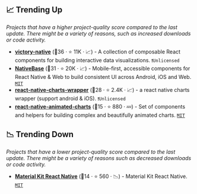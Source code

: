 ## 📈 Trending Up

_Projects that have a higher project-quality score compared to the last update. There might be a variety of reasons, such as increased downloads or code activity._

- <b><a href="https://github.com/FormidableLabs/victory">victory-native</a></b> (🥇36 ·  ⭐ 11K · 📈) - A collection of composable React components for building interactive data visualizations. <code>❗Unlicensed</code>
- <b><a href="https://github.com/GeekyAnts/NativeBase">NativeBase</a></b> (🥈31 ·  ⭐ 20K · 📈) - Mobile-first, accessible components for React Native & Web to build consistent UI across Android, iOS and Web. <code><a href="http://bit.ly/34MBwT8">MIT</a></code>
- <b><a href="https://github.com/wuxudong/react-native-charts-wrapper">react-native-charts-wrapper</a></b> (🥈28 ·  ⭐ 2.4K · 📈) - a react native charts wrapper (support android & iOS). <code>❗Unlicensed</code>
- <b><a href="https://github.com/rainbow-me/react-native-animated-charts">react-native-animated-charts</a></b> (🥉15 ·  ⭐ 880 · 💤) - Set of components and helpers for building complex and beautifully animated charts. <code><a href="http://bit.ly/34MBwT8">MIT</a></code>

## 📉 Trending Down

_Projects that have a lower project-quality score compared to the last update. There might be a variety of reasons such as decreased downloads or code activity._

- <b><a href="https://github.com/creativetimofficial/material-kit-react-native">Material Kit React Native</a></b> (🥇14 ·  ⭐ 560 · 📉) - Material Kit React Native. <code><a href="http://bit.ly/34MBwT8">MIT</a></code>

